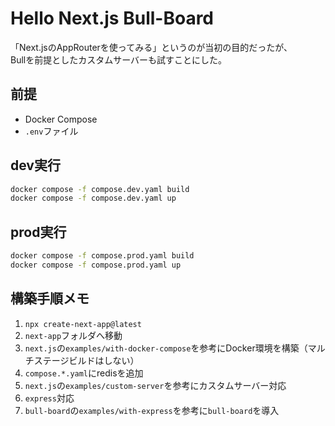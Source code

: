 # Hello Next.js Bull-Board

「Next.jsのAppRouterを使ってみる」というのが当初の目的だったが、<br>
Bullを前提としたカスタムサーバーも試すことにした。<br>

## 前提
+ Docker Compose
+ `.env`ファイル

## dev実行
```bash
docker compose -f compose.dev.yaml build
docker compose -f compose.dev.yaml up
```

## prod実行
```bash
docker compose -f compose.prod.yaml build
docker compose -f compose.prod.yaml up
```


## 構築手順メモ
1. `npx create-next-app@latest`
2. `next-app`フォルダへ移動
3. `next.js`の`examples/with-docker-compose`を参考にDocker環境を構築（マルチステージビルドはしない）
4. `compose.*.yaml`にredisを追加
5. `next.js`の`examples/custom-server`を参考にカスタムサーバー対応
6. `express`対応
7. `bull-board`の`examples/with-express`を参考に`bull-board`を導入
